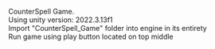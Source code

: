 CounterSpell Game.   
Using unity version: 2022.3.13f1     
Import "CounterSpell_Game" folder into engine in its entirety     
Run game using play button located on top middle
